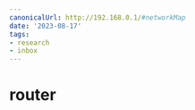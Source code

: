 ```yaml
---
canonicalUrl: http://192.168.0.1/#networkMap
date: '2023-08-17'
tags:
- research
- inbox
---
```


# router